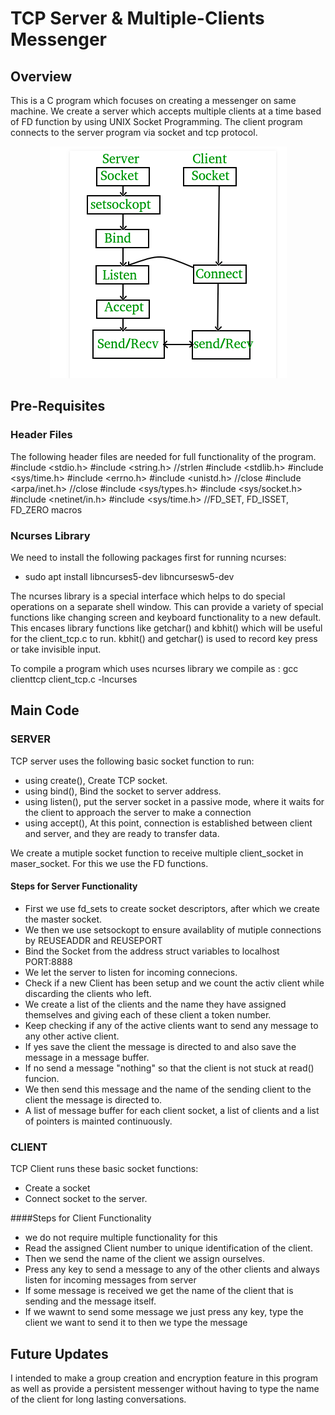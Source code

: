 # TCP Server & Multiple-Clients Messenger

## Overview

This is a C program which focuses on creating a messenger on same machine. We create a server which accepts multiple clients at a time based of FD function by using UNIX Socket Programming. The client program connects to the server program via socket and tcp protocol. 

<p align="center">
<img src="/images/tcp1.png" "TCP Protocol">
</p>

## Pre-Requisites

### Header Files

The following header files are needed for full functionality of the program.
#include <stdio.h>
#include <string.h> //strlen
#include <stdlib.h>
#include <sys/time.h>
#include <errno.h>
#include <unistd.h> //close
#include <arpa/inet.h> //close
#include <sys/types.h>
#include <sys/socket.h>
#include <netinet/in.h>
#include <sys/time.h> //FD_SET, FD_ISSET, FD_ZERO macros

### Ncurses Library

We need to install the following packages first for running ncurses:
* sudo apt install libncurses5-dev libncursesw5-dev

The ncurses library is a special interface which helps to do special operations on a separate shell window. This can provide a variety of special functions like changing screen and keyboard functionality to a new default. This encases library functions like getchar() and kbhit() which will be useful for the client_tcp.c to run. kbhit() and getchar() is used to record key press or take invisible input. 

To compile a program which uses ncurses library we compile as :
gcc clienttcp client_tcp.c -lncurses

## Main Code

### SERVER

TCP server uses the following basic socket function to run:
* using create(), Create TCP socket.
* using bind(), Bind the socket to server address.
* using listen(), put the server socket in a passive mode, where it waits for the client to approach the server to make a connection
* using accept(), At this point, connection is established between client and server, and they are ready to transfer data.

We create a mutiple socket function to receive multiple client_socket in maser_socket. For this we use the FD functions. 

#### Steps for Server Functionality 

* First we use fd_sets to create socket descriptors, after which we create the master socket.
* We then we use setsockopt to ensure availablity of mutiple connections by REUSEADDR and REUSEPORT
* Bind the Socket from the address struct variables to localhost PORT:8888
* We let the server to listen for incoming connecions.
* Check if a new Client has been setup and we count the activ client while discarding the clients who left.
* We create a list of the clients and the name they have assigned themselves and giving each of these client a token number.
* Keep checking if any of the active clients want to send any message to any other active client.
* If yes save the client the message is directed to and also save the message in a message buffer.
* If no send a message "nothing" so that the client is not stuck at read() funcion.
* We then send this message and the name of the sending client to the client the message is directed to.
* A list of message buffer for each client socket, a list of clients and a list of pointers is mainted continuously.

### CLIENT

TCP Client runs these basic socket functions:
* Create a socket
* Connect socket to the server.

####Steps for Client Functionality

* we do not require multiple functionality for this
* Read the assigned Client number to unique identification of the client.
* Then we send the name of the client we assign ourselves.
* Press any key to send a message to any of the other clients and always listen for incoming messages from server
* If some message is received we get the name of the client that is sending and the message itself.
* If we wawnt to send some message we just press any key, type the client we want to send it to then we type the message

## Future Updates

I intended to make a group creation and encryption feature in this program as well as provide a persistent messenger without having to type the name of the client for long lasting conversations.
